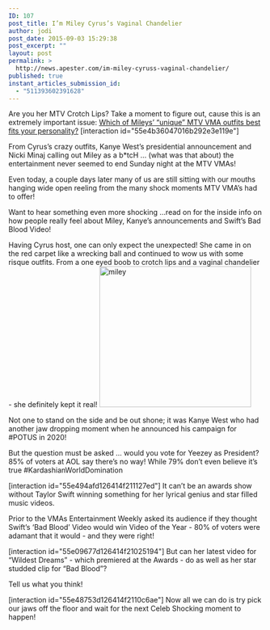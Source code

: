```yaml
---
ID: 107
post_title: I’m Miley Cyrus’s Vaginal Chandelier
author: jodi
post_date: 2015-09-03 15:29:38
post_excerpt: ""
layout: post
permalink: >
  http://news.apester.com/im-miley-cyruss-vaginal-chandelier/
published: true
instant_articles_submission_id:
  - "511393602391628"
---
```

Are you her MTV Crotch Lips? Take a moment to figure out, cause this is an extremely important issue: <a href="http://www.huffingtonpost.com/entry/quiz-which-miley-vmas-outfit-are-you_us_55e4bc32e4b0b7a96339f1c7" target="_blank">Which of Mileys’ “unique” MTV VMA outfits best fits your personality?</a>
[interaction id="55e4b36047016b292e3e119e"]

From Cyrus’s crazy outfits, Kanye West’s presidential announcement and Nicki Minaj calling out Miley as a b*tcH … (what was that about) the entertainment never seemed to end Sunday night at the MTV VMAs!

Even today, a couple days later many of us are still sitting with our mouths hanging wide open reeling from the many shock moments MTV VMA’s had to offer!

Want to hear something even more shocking …read on for the inside info on how people really feel about Miley, Kanye’s announcements and Swift’s Bad Blood Video!

Having Cyrus host, one can only expect the unexpected! She came in on the red carpet like a wrecking ball and continued to wow us with some risque outfits. From a one eyed boob to crotch lips and a vaginal chandelier - she definitely kept it real!
<img src="http://news.apester.com/wp-content/uploads/sites/2/2016/01/miley-300x279.png" alt="miley" width="300" height="279" class="alignnone size-medium wp-image-108" />

Not one to stand on the side and be out shone; it was Kanye West who had another jaw dropping moment when he announced his campaign for #POTUS in 2020!

But the question must be asked … would you vote for Yeezey as President? 85% of voters at AOL say there’s no way! While 79% don’t even believe it’s true #KardashianWorldDomination

[interaction id="55e494afd126414f211127ed"]
It can’t be an awards show without Taylor Swift winning something for her lyrical genius and star filled music videos.

Prior to the VMAs Entertainment Weekly asked its audience if they thought Swift’s ‘Bad Blood’ Video would win Video of the Year - 80% of voters were adamant that it would -  and they were right!

[interaction id="55e09677d126414f21025194"]
But can her latest video for “Wildest Dreams” - which premiered at the Awards - do as well as her star studded clip for “Bad Blood”?

Tell us what you think!

[interaction id="55e48753d126414f2110c6ae"]
Now all we can do is try pick our jaws off the floor and wait for the next Celeb Shocking moment to happen!